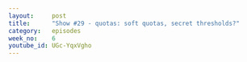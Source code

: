 ```yaml
---
layout:     post
title:      "Show #29 - quotas: soft quotas, secret thresholds?"
category:   episodes
week_no:    6
youtube_id: UGc-YqxVgho
---
```

